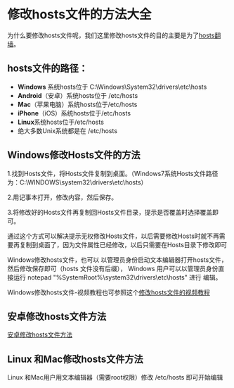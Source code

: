 # 修改hosts文件的方法大全

为什么要修改hosts文件呢，我们这里修改hosts文件的目的主要是为了<a href="https://github.com/bannedbook/fanqiang/wiki/hosts%E7%BF%BB%E5%A2%99" target="_blank">hosts翻墙</a>。

<h2>hosts文件的路径：</h2>
<ul>
	<li><strong>Windows</strong> 系统hosts位于 C:\Windows\System32\drivers\etc\hosts</span></li>
	<li><strong>Android</strong>（安卓）系统hosts位于 /etc/hosts</span></li>
	<li><strong>Mac</strong>（苹果电脑）系统hosts位于/etc/hosts</span></li>
	<li><strong>iPhone</strong>（iOS）系统hosts位于/etc/hosts</span></li>
	<li><strong>Linux</strong>系统hosts位于/etc/hosts</span></li>
	<li>绝大多数Unix系统都是在 /etc/hosts</li>
</ul>

<h2>Windows修改Hosts文件的方法</h2>
1.找到Hosts文件，将Hosts文件复制到桌面。（Windows7系统Hosts文件路径为：C:\WINDOWS\system32\drivers\etc\hosts）

2.用记事本打开，修改内容，然后保存。

3.将修改好的Hosts文件再复制回Hosts文件目录，提示是否覆盖时选择覆盖即可。

通过这个方式可以解决提示无权修改Hosts文件，以后需要修改Hosts时就不再需要再复制到桌面了，因为文件属性已经修改，以后只需要在Hosts目录下修改即可

Windows修改hosts文件，也可以 以管理员身份启动文本编辑器打开hosts文件，然后修改保存即可（hosts 文件没有后缀）， Windows 用户可以以管理员身份直接运行 notepad "%SystemRoot%\system32\drivers\etc\hosts" 进行 编辑。

Windows修改hosts文件-视频教程也可参照这个<a href="https://raw.githubusercontent.com/kgfw/fg/master/hosts/hostsmodify.mp4" >修改hosts文件的视频教程</a>

<h2>安卓修改hosts文件方法</h2>
<a href="https://github.com/bannedbook/fanqiang/blob/master/unlockurl/androidhosts.md" >安卓修改hosts文件方法</a>

<h2>Linux 和Mac修改hosts文件方法</h2>
Linux 和Mac用户用文本编辑器（需要root权限）修改 /etc/hosts 即可开始编辑



